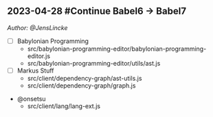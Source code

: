 ## 2023-04-28 #Continue Babel6 -> Babel7
*Author: @JensLincke*


- [ ] Babylonian Programming
  - src/babylonian-programming-editor/babylonian-programming-editor.js
  - src/babylonian-programming-editor/utils/ast.js
- [ ] Markus Stuff
  - src/client/dependency-graph/ast-utils.js
  - src/client/dependency-graph/graph.js
  
  
- @onsetsu
  - src/client/lang/lang-ext.js